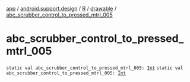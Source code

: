 [app](../../../index.md) / [android.support.design](../../index.md) / [R](../index.md) / [drawable](index.md) / [abc_scrubber_control_to_pressed_mtrl_005](.)

# abc_scrubber_control_to_pressed_mtrl_005

`static val abc_scrubber_control_to_pressed_mtrl_005: `[`Int`](https://kotlinlang.org/api/latest/jvm/stdlib/kotlin/-int/index.html)
`static val abc_scrubber_control_to_pressed_mtrl_005: `[`Int`](https://kotlinlang.org/api/latest/jvm/stdlib/kotlin/-int/index.html)